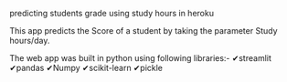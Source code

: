 predicting students grade using study hours in heroku

This app predicts the Score of a student by taking the parameter Study hours/day.

The web app was built in python using following libraries:-
✔streamlit
✔pandas
✔Numpy
✔scikit-learn
✔pickle
